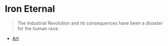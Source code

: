 # Iron Eternal

> The Industrial Revolution and its consequences have been a disaster for the human race.

- [Art](art.md)
